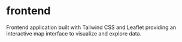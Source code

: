 # frontend
Frontend application built with Tailwind CSS and Leaflet providing an interactive map interface to visualize and explore data.

